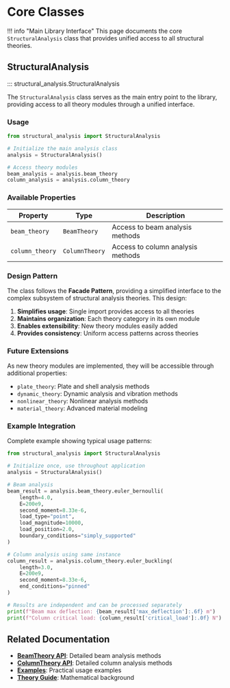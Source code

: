 # Core Classes

!!! info "Main Library Interface"
    This page documents the core `StructuralAnalysis` class that provides unified access to all structural theories.

## StructuralAnalysis

::: structural_analysis.StructuralAnalysis

The `StructuralAnalysis` class serves as the main entry point to the library, providing access to all theory modules through a unified interface.

### Usage

```python
from structural_analysis import StructuralAnalysis

# Initialize the main analysis class
analysis = StructuralAnalysis()

# Access theory modules
beam_analysis = analysis.beam_theory
column_analysis = analysis.column_theory
```

### Available Properties

| Property | Type | Description |
|----------|------|-------------|
| `beam_theory` | `BeamTheory` | Access to beam analysis methods |
| `column_theory` | `ColumnTheory` | Access to column analysis methods |

### Design Pattern

The class follows the **Facade Pattern**, providing a simplified interface to the complex subsystem of structural analysis theories. This design:

1. **Simplifies usage**: Single import provides access to all theories
2. **Maintains organization**: Each theory category in its own module
3. **Enables extensibility**: New theory modules easily added
4. **Provides consistency**: Uniform access patterns across theories

### Future Extensions

As new theory modules are implemented, they will be accessible through additional properties:

- `plate_theory`: Plate and shell analysis methods
- `dynamic_theory`: Dynamic analysis and vibration methods  
- `nonlinear_theory`: Nonlinear analysis methods
- `material_theory`: Advanced material modeling

### Example Integration

Complete example showing typical usage patterns:

```python
from structural_analysis import StructuralAnalysis

# Initialize once, use throughout application
analysis = StructuralAnalysis()

# Beam analysis
beam_result = analysis.beam_theory.euler_bernoulli(
    length=4.0,
    E=200e9,
    second_moment=8.33e-6,
    load_type="point",
    load_magnitude=10000,
    load_position=2.0,
    boundary_conditions="simply_supported"
)

# Column analysis using same instance
column_result = analysis.column_theory.euler_buckling(
    length=3.0,
    E=200e9,
    second_moment=8.33e-6,
    end_conditions="pinned"
)

# Results are independent and can be processed separately
print(f"Beam max deflection: {beam_result['max_deflection']:.6f} m")
print(f"Column critical load: {column_result['critical_load']:.0f} N")
```

## Related Documentation

- [**BeamTheory API**](beam-theory.md): Detailed beam analysis methods
- [**ColumnTheory API**](column-theory.md): Detailed column analysis methods
- [**Examples**](../examples/index.md): Practical usage examples
- [**Theory Guide**](../theories/index.md): Mathematical background
